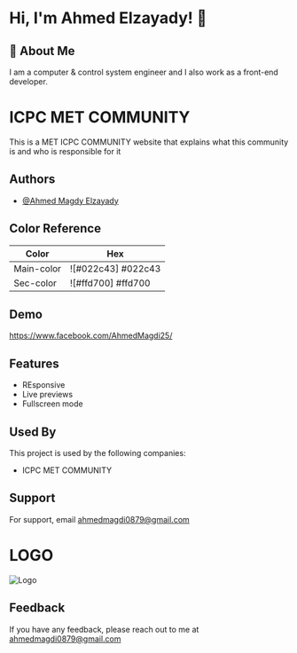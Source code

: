 
# Hi, I'm Ahmed Elzayady! 👋


## 🚀 About Me
I am a computer & control system engineer and I also work as a front-end developer.


# ICPC MET COMMUNITY

This is a MET ICPC COMMUNITY website that explains what this community is and who is responsible for it


## Authors

- [@Ahmed Magdy Elzayady](https://github.com/Ahmed-Elzayady)

## Color Reference

| Color             | Hex                                                                |
| ----------------- | ------------------------------------------------------------------ |
| Main-color | ![#022c43] #022c43 |
| Sec-color | ![#ffd700] #ffd700 |



## Demo

https://www.facebook.com/AhmedMagdi25/


## Features

- REsponsive
- Live previews
- Fullscreen mode


## Used By

This project is used by the following companies:

- ICPC MET COMMUNITY


## Support

For support, email ahmedmagdi0879@gmail.com


# LOGO
![Logo](https://i.postimg.cc/fbmwd2PN/community-logo-rubiks-cube7.png)


## Feedback

If you have any feedback, please reach out to me at ahmedmagdi0879@gmail.com

